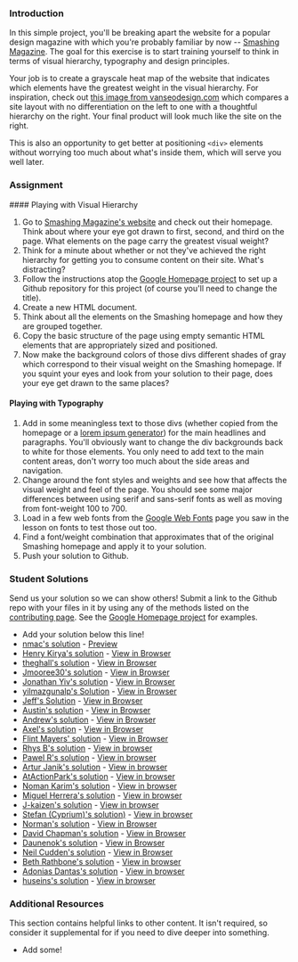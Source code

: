 ### Introduction
In this simple project, you'll be breaking apart the website for a popular design magazine with which you're probably familiar by now -- [Smashing Magazine](http://smashingmagazine.com).  The goal for this exercise is to start training yourself to think in terms of visual hierarchy, typography and design principles.

Your job is to create a grayscale heat map of the website that indicates which elements have the greatest weight in the visual hierarchy.  For inspiration, check out [this image from vanseodesign.com](https://web.archive.org/web/20170628134444/http://www.vanseodesign.com/blog/wp-content/uploads/2009/12/visual-hierarchy-compared.png) which compares a site layout with no differentiation on the left to one with a thoughtful hierarchy on the right.  Your final product will look much like the site on the right.

This is also an opportunity to get better at positioning `<div>` elements without worrying too much about what's inside them, which will serve you well later.

### Assignment

<div class="lesson-content__panel" markdown="1">
#### Playing with Visual Hierarchy

1. Go to [Smashing Magazine's website](http://smashingmagazine.com) and check out their homepage.  Think about where your eye got drawn to first, second, and third on the page.  What elements on the page carry the greatest visual weight?
2. Think for a minute about whether or not they've achieved the right hierarchy for getting you to consume content on their site.  What's distracting?
3. Follow the instructions atop the [Google Homepage project](/courses/web-development-101/lessons/html-css) to set up a Github repository for this project (of course you'll need to change the title).
4. Create a new HTML document.
5. Think about all the elements on the Smashing homepage and how they are grouped together.
6. Copy the basic structure of the page using empty semantic HTML elements that are appropriately sized and positioned.
7. Now make the background colors of those divs different shades of gray which correspond to their visual weight on the Smashing homepage.  If you squint your eyes and look from your solution to their page, does your eye get drawn to the same places?

#### Playing with Typography

1. Add in some meaningless text to those divs (whether copied from the homepage or a [lorem ipsum generator](http://generator.lorem-ipsum.info)) for the main headlines and paragraphs.  You'll obviously want to change the div backgrounds back to white for those elements. You only need to add text to the main content areas, don't worry too much about the side areas and navigation.
2. Change around the font styles and weights and see how that affects the visual weight and feel of the page.  You should see some major differences between using serif and sans-serif fonts as well as moving from font-weight 100 to 700.
3. Load in a few web fonts from the [Google Web Fonts](https://www.google.com/fonts) page you saw in the lesson on fonts to test those out too.
4. Find a font/weight combination that approximates that of the original Smashing homepage and apply it to your solution.
5. Push your solution to Github.
</div>

### Student Solutions
Send us your solution so we can show others! Submit a link to the Github repo with your files in it by using any of the methods listed on the [contributing page](http://github.com/TheOdinProject/curriculum/blob/master/contributing.md).  See the [Google Homepage project](/courses/web-development-101/lessons/html-css) for examples.

* Add your solution below this line!
* [nmac's solution](https://github.com/nmacawile/smash-magazine-layout) - [Preview](https://htmlpreview.github.io/?https://github.com/nmacawile/smash-magazine-layout/blob/master/smash.html)
* [Henry Kirya's solution](https://github.com/harrika/smashing) - [View in Browser](https://harrika.github.io/smashing/)
* [theghall's solution](https://github.com/theghall/odin-grayscale-map) - [View in Browser](https://theghall.github.io/odin-grayscale-map/)
* [Jmooree30's solution](https://github.com/jmooree30/smashing-magazine) - [View in Browser](https://jmooree30.github.io/smashing-magazine/)
* [Jonathan Yiv's solution](https://github.com/JonathanYiv/design-teardown) - [View in Browser](http://jonathanyiv.com/design-teardown/)
* [yilmazgunalp's Solution](https://github.com/yilmazgunalp/design-tear-down) - [View in Browser](https://yilmazgunalp.github.io/design-tear-down/)
* [Jeff's Solution](https://github.com/jmbothe/smashing-homepage) - [View in Browser](https://jmbothe.github.io/smashing-homepage/)
* [Austin's solution](https://github.com/CouchofTomato/smashing_design_teardown) - [View in Browser](https://couchoftomato.github.io/smashing_design_teardown/)
* [Andrew's solution](https://github.com/andrewr224/design_teardown) - [View in Browser](https://andrewr224.github.io/design_teardown/)
* [Axel's solution](https://github.com/afuh/smashing-grayscale) - [View in Browser](https://afuh.github.io/smashing-grayscale/)
* [Flint Mayers' solution](https://github.com/FlintMayers/Design_Teardown) - [View in Browser](https://flintmayers.github.io/Design_Teardown/)
* [Rhys B's solution](https://github.com/105ron/design-teardown) - [View in browser](https://105ron.github.io/design-teardown/)
* [Pawel R's solution](https://github.com/PawelRokosz/design-teardown) - [View in browser](https://htmlpreview.github.io/?https://github.com/PawelRokosz/design-teardown/blob/master/index.html)
* [Artur Janik's solution](https://github.com/ArturJanik/ProjectSmashing/tree/responsiveversion) - [View in browser](http://htmlpreview.github.io/?https://github.com/ArturJanik/ProjectSmashing/blob/responsiveversion/index.html)
* [AtActionPark's solution](https://github.com/AtActionPark/odin_design_teardown) - [View in browser](https://htmlpreview.github.io/?https://github.com/AtActionPark/odin_design_teardown/blob/master/main.html)
* [Noman Karim's solution](https://github.com/nomankarim/projectsmashing) - [View in browser](https://htmlpreview.github.io/?https://github.com/nomankarim/projectsmashing/blob/master/index.html)
* [Miguel Herrera's solution](https://github.com/migueloherrera/smashing-magazine) - [View in browser](https://htmlpreview.github.io/?https://github.com/migueloherrera/smashing-magazine/blob/master/index.html)
* [J-kaizen's solution](https://github.com/J-kaizen/TheOdinProject/tree/master/HTML_CSS/design_teardown) - [View in browser](https://htmlpreview.github.io/?https://github.com/J-kaizen/TheOdinProject/blob/master/HTML_CSS/design_teardown/index.html)
* [Stefan (Cyprium)'s solution)](https://github.com/dev-cyprium/TheOdinProject-HTML/tree/master/smashing-magasine-remake-grayscale) - [View in browser](https://htmlpreview.github.io/?https://github.com/dev-cyprium/TheOdinProject-HTML/blob/master/smashing-magasine-remake-grayscale/index.html)
* [Norman's solution](https://github.com/slowmanchan/smashing-clone) - [View in Browser](https://htmlpreview.github.io/?https://github.com/slowmanchan/smashing-clone/blob/master/index.html)
* [David Chapman's solution](https://github.com/davidchappy/odin_training_projects/tree/master/html-design-teardown) - [View in Browser](https://davidchappy.github.io/html-design-teardown/)
* [Daunenok's solution](https://github.com/daunenok/smashing) - [View in Browser](https://daunenok.github.io/smashing/)
* [Neil Cudden's solution](https://github.com/ncud4bloc/Design_Teardown) - [View in Browser](https://ncud4bloc.github.io/Design_Teardown/HTML/index.html)
* [Beth Rathbone's solution](https://github.com/bethrath/visual-hierarchy) - [View in browser](http://htmlpreview.github.io/?https://github.com/bethrath/visual-hierarchy/blob/master/index.html)
* [Adonias Dantas's solution](https://github.com/adoniasdantas/design-teardown) - [View in browser](https://adoniasdantas.github.io/design-teardown/)
* [huseins's solution](https://github.com/hosghf/Design-html-css) - [View in browser](http://htmlpreview.github.io/?https://github.com/hosghf/Design-html-css/blob/master/index.html)

### Additional Resources
This section contains helpful links to other content. It isn't required, so consider it supplemental for if you need to dive deeper into something.

* Add some!
